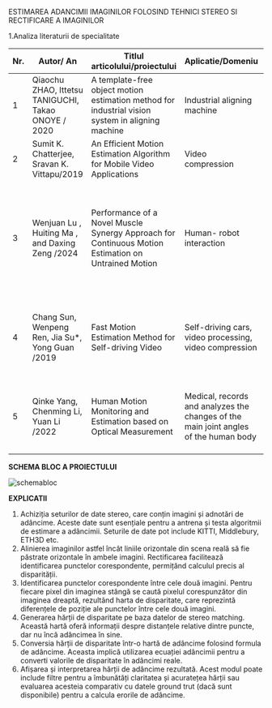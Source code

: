 ESTIMAREA ADANCIMII IMAGINILOR FOLOSIND TEHNICI STEREO SI RECTIFICARE A IMAGINILOR

1.Analiza literaturii de specialitate

| Nr. | Autor/ An | Titlul articolului/proiectului | Aplicatie/Domeniu | Tehnologii utilizate | Metodologie/Abordare | Rezultate | Limitari |
|---|---|---|---|---|---|---|---|
|1|Qiaochu ZHAO, Ittetsu TANIGUCHI, Takao ONOYE / 2020 |A template-free object motion estimation method for industrial vision system in aligning machine|Industrial aligning machine|Intel Xeon CPU|Magic Line Algorithm, Edge Extraction Algorithm|
|2|Sumit K. Chatterjee, Sravan K. Vittapu/2019|An Efficient Motion Estimation Algorithm for Mobile Video Applications|Video compression|Block matching algorithm| |Average PSNR: 26.90%|
|3|Wenjuan Lu , Huiting Ma , and Daxing Zeng /2024|Performance of a Novel Muscle Synergy Approach for Continuous Motion Estimation on Untrained Motion| Human- robot interaction|Ninapro Database2, 22-sensor CyberGlove II, Bluetooth tunnel serial port,  Trigno Wireless electrodes|NARX neural network| Highest prediction accuracy of 96.3%|Inadequate number of experimental subjects|
|4|Chang Sun, Wenpeng Ren, Jia Su*, Yong Guan /2019|Fast Motion Estimation Method for Self-driving Video|Self-driving cars, video processing, video compression|High Efficiency Video Coding (HEVC), Motion estimation algorithms|DFMD (Fast Prediction Mode Selection), DFMVP (Fast Motion Vector)|Reduce the encoding time by 30%|Small quality loss|
|5|Qinke Yang, Chenming Li, Yuan Li /2022|Human Motion Monitoring and Estimation based on Optical Measurement|Medical, records and analyzes the changes of the main joint angles of the human body|The optical motion capture system Optitrack, Neural Network|Design a neural network model to estimate the amount of motion|The exercise volume score was 73.44%|

**SCHEMA BLOC A PROIECTULUI**

![schemabloc](https://github.com/user-attachments/assets/c57bec87-b6f8-4d8a-b83f-9af64136048a)

**EXPLICATII**

1. Achiziția seturilor de date stereo, care conțin imagini și adnotări de adâncime. Aceste date sunt esențiale pentru a antrena și testa algoritmii de estimare a adâncimii. Seturile de date pot include KITTI, Middlebury, ETH3D etc.
2. Alinierea imaginilor astfel încât liniile orizontale din scena reală să fie păstrate orizontale în ambele imagini. Rectificarea facilitează identificarea punctelor corespondente, permițând calculul precis al disparității.
3. Identificarea punctelor corespondente între cele două imagini. Pentru fiecare pixel din imaginea stângă se caută pixelul corespunzător din imaginea dreaptă, rezultând harta de disparitate, care reprezintă diferențele de poziție ale punctelor între cele două imagini.
4. Generarea hărții de disparitate pe baza datelor de stereo matching. Această hartă oferă informații despre distanțele relative dintre puncte, dar nu încă adâncimea în sine.
5. Conversia hărții de disparitate într-o hartă de adâncime folosind formula de adâncime. Aceasta implică utilizarea ecuației adâncimii pentru a converti valorile de disparitate în adâncimi reale.
6. Afișarea și interpretarea hărții de adâncime rezultată. Acest modul poate include filtre pentru a îmbunătăți claritatea și acuratețea hărții sau evaluarea acesteia comparativ cu datele ground trut (dacă sunt disponibile) pentru a calcula erorile de adâncime.
